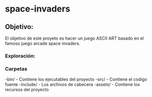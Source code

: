 # space-invaders

## Objetivo:
El objetivo de este proyeto es hacer un juego ASCII ART basado en el famoso
juego arcade space invaders.

### Exploración:

### Carpetas

-bin/ - Contiene los ejecutables del proyecto
-src/ - Contiene el codigo fuente
-include/ - Los archivos de cabecera
-assets/ - Contiene los recursos del proyecto

